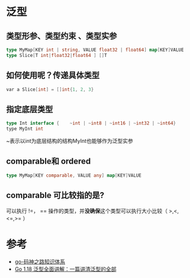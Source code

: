 # 泛型
## 类型形参、类型约束 、类型实参
```go
type MyMap[KEY int | string, VALUE float32 | float64] map[KEY]VALUE  
type Slice[T int|float32|float64 ] []T
```
## 如何使用呢？传递具体类型
```go
​var a Slice[int] = []int{1, 2, 3}
```
## 指定底层类型
```go
type Int interface {    ~int | ~int8 | ~int16 | ~int32 | ~int64}
​type MyInt int
```
~表示以int为底层结构的结构MyInt也能够作为泛型实参
## comparable和 ordered
```go
type MyMap[KEY comparable, VALUE any] map[KEY]VALUE
```
## comparable 可比较指的是?
可以执行 !=， == 操作的类型，并**没确保**这个类型可以执行大小比较（ >,<,<=,>= ）

# 参考
- [go-码神之路知识体系](https://mszlu.com/go/new/base/00/00.html)
- [Go 1.18 泛型全面讲解：一篇讲清泛型的全部](https://juejin.cn/post/7080938405449695268)

